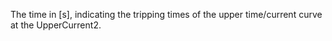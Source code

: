 ﻿The time in [s], indicating the tripping times of the upper time/current curve at the UpperCurrent2.